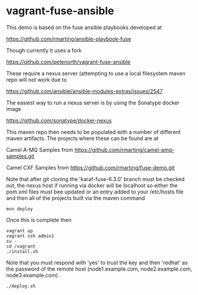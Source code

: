 # vagrant-fuse-ansible

This demo is based on the fuse ansible playbooks developed at

https://github.com/rmarting/ansible-playbook-fuse
    
Though currently it uses a fork

https://github.com/petenorth/vagrant-fuse-ansible
    
These require a nexus server (attempting to use a local filesystem maven repo will not work due to 

https://github.com/ansible/ansible-modules-extras/issues/2547
    
The easiest way to run a nexus server is by using the Sonatype docker image

https://github.com/sonatype/docker-nexus
    
This maven repo then needs to be populated with a number of different maven artifacts. The projects where these can be found are at

Camel A-MQ Samples from https://github.com/rmarting/camel-amq-samples.git

Camel CXF Samples from https://github.com/rmarting/fuse-demo.git
   
Note that after git cloning the 'karaf-fuse-6.3.0' branch must be checked out, the nexus host if running via docker will be localhost so either the pom.xml files must bee updated or an entry added to your /etc/hosts file and then all of the projects built via the maven command

    mvn deploy
    
Once this is complete then

    vagrant up
    vagrant ssh admin1
    su - 
    cd /vagrant
    ./install.sh
    
Note that you must respond with 'yes' to trust the key and then 'redhat' as the password of the remote host (node1.example.com, node2.example.com, node3.example.com) .

    ./deploy.sh
    


